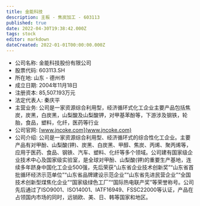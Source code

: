 ```yaml
---
title: 金能科技
description: 主板 - 焦炭加工 - 603113
published: true
date: 2022-04-30T19:38:42.000Z
tags: stock
editor: markdown
dateCreated: 2022-01-01T00:00:00.000Z
---
```


- 公司名称: 金能科技股份有限公司
- 股票代码: 603113.SH
- 所在地: 山东 - 德州市
- 成立日期: 2004年11月18日
- 注册资本: 85,507.193万元
- 法定代表人: 秦庆平
- 主营业务: 公司是一家资源综合利用型，经济循环式化工企业主要产品包括焦炭，炭黑，白炭黑，山梨酸及山梨酸钾，对甲基苯酚等，下游涉及钢铁，轮胎，食品，塑料，化纤，医药等行业
- 公司官网: [www.jncoke.com](www.jncoke.com)
- 公司介绍: 公司是一家资源综合利用型、经济循环式的综合性化工企业。主要产品有对甲酚、山梨酸(钾)、炭黑、白炭黑、甲醇、焦炭、丙烯、聚丙烯等，应用于医药、食品、钢铁、汽车、塑料、化纤等多个领域。公司建有国家级企业技术中心及国家级实验室，是全球对甲酚、山梨酸(钾)的重要生产基地，连续多年跻身中国化工企业500强，先后荣获“山东省企业技术创新奖”“山东省首批循环经济示范单位”“山东省品牌建设示范企业”“山东省先进民营企业”“全国技术创新型煤焦化企业”“国家级绿色工厂”“国际热电联产奖”等荣誉称号。公司先后通过了ISO9001、ISO14001、IATF16949、FSSC22000等认证，产品在占领国内市场的同时，远销欧、美、日、韩等国家和地区。


